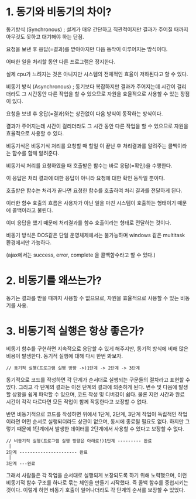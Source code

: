 # 1. 동기와 비동기의 차이?
동기방식 (Synchronous) ; 설계가 매우 간단하고 직관적이지만 결과가 주어질 때까지 아무것도 못하고 대기해야 하는 단점.

요청을 보낸 후 응답(=결과)를 받아야지만 다음 동작이 이루어지는 방식이다.

어떠한 일을 처리할 동안 다른 프로그램은 정지한다.

실제 cpu가 느려지는 것은 아니지만 시스템의 전체적인 효율이 저하된다고 할 수 있다.

비동기 방식 (Asynchronous) ; 동기보다 복잡하지만 결과가 주어지는데 시간이 걸리더라도 그 시간동안 다른 작업을 할 수 있으므로 자원을 효율적으로 사용할 수 있는 장점이 있다.

요청을 보낸  후 응답(=결과)와는 상관없이 다음 방식이 동작하는 방식이다.

결과가 주어지는데 시간이 걸리더라도 그 시간 동안 다른 작업을 할 수 있으므로 자원을 효율적으로 사용할 수 있다.

비동기식은 비동기식 처리를 요청할 때 할일 이 끝난 후 처리결과를 알려주는 콜백이라는 함수를 함께 알려준다.

비동기식 처리를 요청하였을 때 호출받은 함수는 바로 응답(=확인)을 수행한다.

이 응답은 처리 결과에 대한 응답이 아니라 요청에 대한 확인 동작일 뿐이다.

호출받은 함수는 처리가 끝나면 요청한 함수를 호출하여 처리 결과를 전달하게 된다.

이러한 함수 호출의 흐름은 사용자가 아닌 일을 마친 시스템이 호출하는 형태이기 때문에 콜백이라고 불린다.

이미 응답을 했기 때문에 처리결과를 함수 호출이라는 형태로 전달하는 것이다.

비동기 방식은 DOS같은 단일 운영체제에서는 불가능하며 windows 같은 multitask 환경에서만 가능하다.

(ajax에서는 success, error, complete 을 콜백함수라고 할 수 있다.)

# 2. 비동기를 왜쓰는가?

동기는 결과를 받을 때까지 사용할 수 없으므로, 자원을 효율적으로 사용할 수 있는 비동기를 사용.

# 3. 비동기적 실행은 항상 좋은가?
비동기 함수를 구현하면 지속적으로 응답할 수 있게 해주지만, 동기적 방식에 비해 많은 비용이 발생한다. 동기적 실행에 대해 다시 한번 봐보자.

```
// 동기적 실행(프로그램 실행 방향 ->)1단계 -> 2단계 -> 3단계
```

동기적으로 코드를 작성하면 각 단계가 순서대로 실행되는 구문들의 절차라고 표현할 수 있다. 그리고 각 단계의 결과는 이전 단계의 결과에 의존하게 된다. 변수 및 다음에 발생할 상황을 쉽게 파악할 수 있으며, 코드 작성 및 디버깅이 쉽다. 물론 지연 시간과 완료 시간이 각각 다르다면 모든 작업이 함께 작동한다고 보장할 수 없다.


반면 비동기적으로 코드를 작성하면 위에서 1단계, 2단계, 3단계 작업이 독립적인 작업이라면 어떤 순서로 실행되더라도 상관이 없으며, 동시에 종료될 필요도 없다. 하지만 그렇기 때문에 1단계에서 발생한 데이터를 2단계에서 사용할 수 있다고 보장할 수 없다.

```
// 비동기적 실행(프로그램 실행 방향은 아래로!)1단계 --------- 완료
 |
2단계 ---------------------- 완료
 |
3단계 ---완료
```
그래서 사람들은 각 작업을 순서대로 실행되게 보장되도록 하기 위해 노력했으며, 이런 비동기적 함수 구조를 하나로 묶는 체인을 만들기 시작했다. 즉 콜백 함수를 중첩시키는 것이다. 이렇게 하면 비동기 호출이 일어나더라도 각 단계의 순서를 보장할 수 있었다.